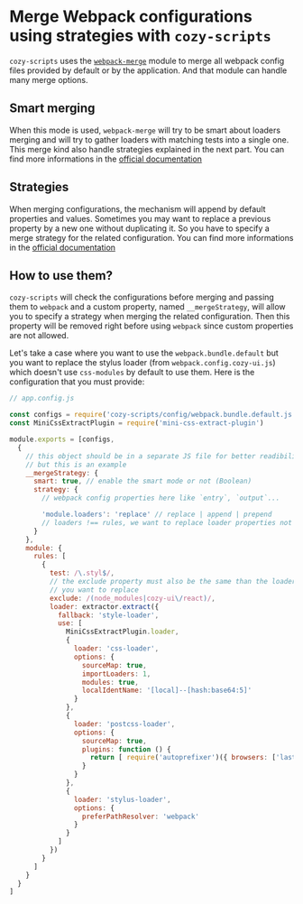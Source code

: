 # Merge Webpack configurations using strategies with `cozy-scripts`

`cozy-scripts` uses the [`webpack-merge`](https://github.com/survivejs/webpack-merge) module to merge all webpack config files provided by default or by the application. And that module can handle many merge options.

## Smart merging

When this mode is used, `webpack-merge` will try to be smart about loaders merging and will try to gather loaders with matching tests into a single one.
This merge kind also handle strategies explained in the next part. You can find more informations in the [official documentation](https://github.com/survivejs/webpack-merge#smart-merging)

## Strategies

When merging configurations, the mechanism will append by default properties and values. Sometimes you may want to replace a previous property by a new one without duplicating it. So you have to specify a merge strategy for the related configuration. You can find more informations in the [official documentation](https://github.com/survivejs/webpack-merge#merging-with-strategies)

## How to use them?

`cozy-scripts` will check the configurations before merging and passing them to `webpack` and a custom property, named `__mergeStrategy`, will allow you to specify a strategy when merging the related configuration. Then this property will be removed right before using `webpack` since custom properties are not allowed.

Let's take a case where you want to use the `webpack.bundle.default` but you want to replace the stylus loader (from `webpack.config.cozy-ui.js`) which doesn't use `css-modules` by default to use them. Here is the configuration that you must provide:

```javascript
// app.config.js

const configs = require('cozy-scripts/config/webpack.bundle.default.js')
const MiniCssExtractPlugin = require('mini-css-extract-plugin')

module.exports = [configs,
  {
    // this object should be in a separate JS file for better readibility
    // but this is an example
    __mergeStrategy: {
      smart: true, // enable the smart mode or not (Boolean)
      strategy: {
        // webpack config properties here like `entry`, `output`...

        'module.loaders': 'replace' // replace | append | prepend
        // loaders !== rules, we want to replace loader properties not rules directly
      }
    },
    module: {
      rules: [
        {
          test: /\.styl$/,
          // the exclude property must also be the same than the loader
          // you want to replace
          exclude: /(node_modules|cozy-ui\/react)/,
          loader: extractor.extract({
            fallback: 'style-loader',
            use: [
              MiniCssExtractPlugin.loader,
              {
                loader: 'css-loader',
                options: {
                  sourceMap: true,
                  importLoaders: 1,
                  modules: true,
                  localIdentName: '[local]--[hash:base64:5]'
                }
              },
              {
                loader: 'postcss-loader',
                options: {
                  sourceMap: true,
                  plugins: function () {
                    return [ require('autoprefixer')({ browsers: ['last 2 versions'] }) ]
                  }
                }
              },
              {
                loader: 'stylus-loader',
                options: {
                  preferPathResolver: 'webpack'
                }
              }
            ]
          })
        }
      ]
    }
  }
]
```
